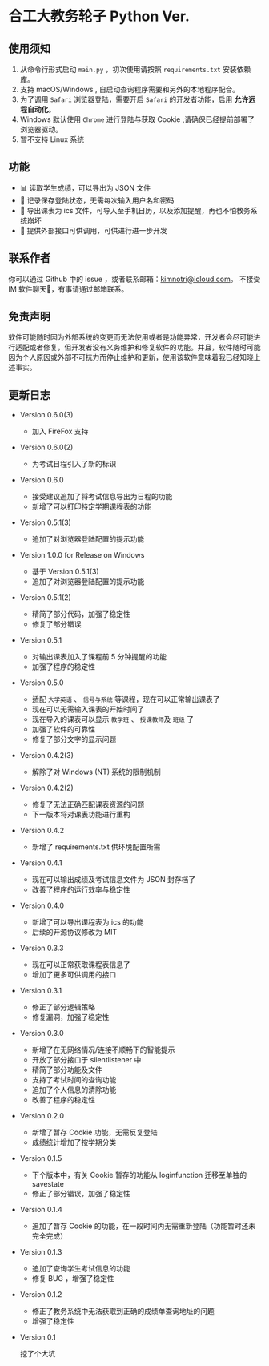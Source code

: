 # 合工大教务轮子 Python Ver.

## 使用须知
1. 从命令行形式启动 `main.py` ，初次使用请按照 `requirements.txt` 安装依赖库。
2. 支持 macOS/Windows , 自启动查询程序需要和另外的本地程序配合。
3. 为了调用 `Safari` 浏览器登陆，需要开启 `Safari` 的开发者功能，启用 **允许远程自动化**。
4. Windows 默认使用 `Chrome` 进行登陆与获取 Cookie ,请确保已经提前部署了浏览器驱动。
5. 暂不支持 Linux 系统

## 功能
* 📊 读取学生成绩，可以导出为 JSON 文件
* 🤔 记录保存登陆状态，无需每次输入用户名和密码
* 📒 导出课表为 ics 文件，可导入至手机日历，以及添加提醒，再也不怕教务系统崩坏
* 🌝 提供外部接口可供调用，可供进行进一步开发

## 联系作者
你可以通过 Github 中的 issue ，或者联系邮箱：kimnotri@icloud.com。
不接受 IM 软件聊天🌝，有事请通过邮箱联系。

## 免责声明
软件可能随时因为外部系统的变更而无法使用或者是功能异常，开发者会尽可能进行适配或者修复，但开发者没有义务维护和修复软件的功能。并且，软件随时可能因为个人原因或外部不可抗力而停止维护和更新，使用该软件意味着我已经知晓上述事实。

## 更新日志

* Version 0.6.0(3)

    * 加入 FireFox 支持

* Version 0.6.0(2)

    * 为考试日程引入了新的标识

* Version 0.6.0

    * 接受建议追加了将考试信息导出为日程的功能
    * 新增了可以打印特定学期课程表的功能

* Version 0.5.1(3)

    * 追加了对浏览器登陆配置的提示功能   

* Version 1.0.0 for Release on Windows

    * 基于 Version 0.5.1(3)
    * 追加了对浏览器登陆配置的提示功能

* Version 0.5.1(2)

    * 精简了部分代码，加强了稳定性
    * 修复了部分错误

* Version 0.5.1

    * 对输出课表加入了课程前 5 分钟提醒的功能
    * 加强了程序的稳定性

* Version 0.5.0

    * 适配 `大学英语` 、 `信号与系统` 等课程，现在可以正常输出课表了
    * 现在可以无需输入课表的开始时间了
    * 现在导入的课表可以显示 `教学班` 、 `授课教师`及 `班级` 了
    * 加强了软件的可靠性
    * 修复了部分文字的显示问题

* Version 0.4.2(3)

    * 解除了对 Windows (NT) 系统的限制机制

* Version 0.4.2(2)

    * 修复了无法正确匹配课表资源的问题
    * 下一版本将对课表功能进行重构


* Version 0.4.2

    * 新增了 requirements.txt 供环境配置所需

* Version 0.4.1

    * 现在可以输出成绩及考试信息文件为 JSON 封存档了
    * 改善了程序的运行效率与稳定性

* Version 0.4.0

    * 新增了可以导出课程表为 ics 的功能
    * 后续的开源协议修改为 MIT


* Version 0.3.3

    * 现在可以正常获取课程表信息了
    * 增加了更多可供调用的接口

* Version 0.3.1

    * 修正了部分逻辑策略
    * 修复漏洞，加强了稳定性

* Version 0.3.0

    * 新增了在无网络情况/连接不顺畅下的智能提示
    * 开放了部分接口于 silentlistener 中
    * 精简了部分功能及文件
    * 支持了考试时间的查询功能
    * 追加了个人信息的清除功能
    * 改善了程序的稳定性

* Version 0.2.0

    * 新增了暂存 Cookie 功能，无需反复登陆
    * 成绩统计增加了按学期分类

* Version 0.1.5

    * 下个版本中，有关 Cookie 暂存的功能从 loginfunction 迁移至单独的 savestate
    * 修正了部分错误，加强了稳定性
    

* Version 0.1.4

    * 追加了暂存 Cookie 的功能，在一段时间内无需重新登陆（功能暂时还未完全完成）


* Version 0.1.3

    * 追加了查询学生考试信息的功能
    * 修复 BUG ，增强了稳定性

* Version 0.1.2

    * 修正了教务系统中无法获取到正确的成绩单查询地址的问题
    * 增强了稳定性

* Version 0.1

    挖了个大坑



